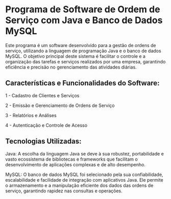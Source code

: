 # Programa de Software de Ordem de Serviço com Java e Banco de Dados MySQL

Este programa é um software desenvolvido para a gestão de ordens de serviço, utilizando a linguagem de programação Java e o banco de dados MySQL. O objetivo principal deste sistema é facilitar o controle e a organização das tarefas e serviços realizados por uma empresa, garantindo eficiência e precisão no gerenciamento das atividades diárias.

## Características e Funcionalidades do Software:

1 - Cadastro de Clientes e Serviços

2 - Emissão e Gerenciamento de Ordens de Serviço

3 - Relatórios e Análises

4 - Autenticação e Controle de Acesso

## Tecnologias Utilizadas:

Java: A escolha da linguagem Java se deve à sua robustez, portabilidade e vasto ecossistema de bibliotecas e frameworks que facilitam o desenvolvimento de aplicações complexas e de alto desempenho.

MySQL: O banco de dados MySQL foi selecionado pela sua confiabilidade, escalabilidade e facilidade de integração com aplicativos Java. Ele permite o armazenamento e a manipulação eficiente dos dados das ordens de serviço, garantindo rapidez nas consultas e operações.
